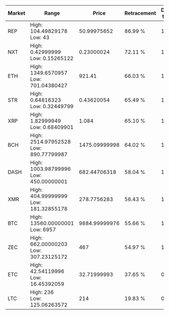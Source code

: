 | Market | Range | Price| Retracement | Doubles to 50% |
| --- | --- | --- | --- | --- |
| REP | High: 104.49829178<br />Low: 43 | 50.99975652 | 86.99 % | 1.45 |
| NXT | High: 0.42999999<br />Low: 0.15265122 | 0.23000024 | 72.11 % | 1.27 |
| ETH | High: 1349.6570957<br />Low: 701.04380427 | 921.41 | 66.03 % | 1.11 |
| STR | High: 0.64816323<br />Low: 0.32449799 | 0.43620054 | 65.49 % | 1.11 |
| XRP | High: 1.82999949<br />Low: 0.68409901 | 1.084 | 65.10 % | 1.16 |
| BCH | High: 2514.97952528<br />Low: 890.77799987 | 1475.09999998 | 64.02 % | 1.15 |
| DASH | High: 1003.98799996<br />Low: 450.00000001 | 682.44706318 | 58.04 % | 1.07 |
| XMR | High: 404.99999999<br />Low: 181.32855178 | 278.7756283 | 56.43 % | 1.05 |
| BTC | High: 13560.00000001<br />Low: 6957 | 9884.99999976 | 55.66 % | 1.04 |
| ZEC | High: 662.00000203<br />Low: 307.23125172 | 467 | 54.97 % | 1.04 |
| ETC | High: 42.54119996<br />Low: 16.45392059 | 32.71999993 | 37.65 % | 0.00 |
| LTC | High: 236<br />Low: 125.06263572 | 214 | 19.83 % | 0.00 |
